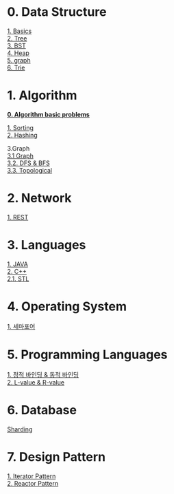 # 0. Data Structure  

[1. Basics](/contents/DataStructure/basic.md)  
[2. Tree](/contents/DataStructure/tree.md)  
[3. BST](/contents/DataStructure/BST.md)  
[4. Heap](/contents/DataStructure/Heap.md)  
[5. graph](/contents/DataStructure/graph.md)  
[6. Trie](/contents/DataStructure/Trie.md)  


# 1. Algorithm
 **[0. Algorithm basic problems](/contents/Algorithm/Problem/basic.md)**

 [1. Sorting](/contents/Algorithm/Sorting.md)  
 [2. Hashing](/contents/Algorithm/Hash.md)   

 3.Graph  
 [3.1 Graph](/contents/Algorithm/Graph.md)  
 [3.2. DFS & BFS](/contents/Algorithm/dfs_bfs.md)  
 [3.3. Topological](/contents/Algorithm/topological.md)  


 
# 2. Network 

[1. REST ](/contents/Network/Advanced.md)


# 3. Languages

[1. JAVA ](/contents/languages/JAVA/java.md)  
[2. C++ ](/contents/languages/Cpp/Cpp.md)  
[2.1. STL](/contents/languages/STL/basic.md)  
  
  
# 4. Operating System  

[1. 세마포어]()

# 5. Programming Languages  

[1. 정적 바인딩 & 동적 바인딩]()  
[2. L-value & R-value ](/contents/PL/lvalue_rvalue.md)

# 6. Database  
[Sharding](/contents/db/sharding.md)  

# 7. Design Pattern

[1. Iterator Pattern](/contents/design_pattern/intro.md)  
[2. Reactor Pattern](/contents/DP/reactor.md)  
